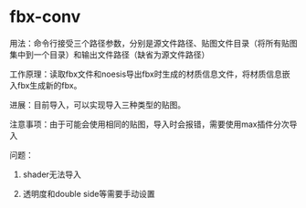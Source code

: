 fbx-conv
========

用法：命令行接受三个路径参数，分别是源文件路径、贴图文件目录（将所有贴图集中到一个目录）和输出文件路径（缺省为源文件路径）  

工作原理：读取fbx文件和noesis导出fbx时生成的材质信息文件，将材质信息嵌入fbx生成新的fbx。

进展：目前导入，可以实现导入三种类型的贴图。

注意事项：由于可能会使用相同的贴图，导入时会报错，需要使用max插件分次导入

问题：

1. shader无法导入

2. 透明度和double side等需要手动设置